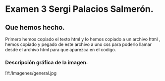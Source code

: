 # Examen 3 Sergi Palacios Salmerón.
## Que hemos hecho.
Primero hemos copiado el texto html y lo hemos copiado a un archivo html , hemos copiado y pegado de este archivo a uno css para poderlo llamar desde el archivo html para que aparezca en el codigo.
### Descripción gráfica de la imagen.
!Y:/Imagenes/general.jpg
